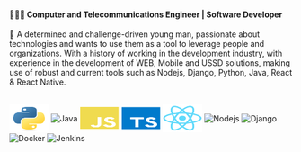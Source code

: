 #### 🧑🏽‍💻 Computer and Telecommunications Engineer | Software Developer

💬 A determined and challenge-driven young man, passionate about technologies and wants to use them as a tool to leverage people and organizations.
With a history of working in the development industry, with experience in the development of WEB, Mobile and USSD solutions, making use of robust and current tools such as Nodejs, Django, Python, Java, React & React Native.

 <div style="display: inline_block"><br>
  <img align="center" alt="Rafa-Python" height="50" width="70" src="https://raw.githubusercontent.com/devicons/devicon/master/icons/python/python-original.svg">
  <img align="center" alt="Java" height="60" width="70" src="https://user-images.githubusercontent.com/57901563/169515389-09317c46-9a88-4c9c-baa8-23ba0813bc6e.svg">
  <img align="center" alt="Rafa-Js" height="40" width="70" src="https://raw.githubusercontent.com/devicons/devicon/master/icons/javascript/javascript-plain.svg">
  <img align="center" alt="Rafa-Ts" height="40" width="70" src="https://raw.githubusercontent.com/devicons/devicon/master/icons/typescript/typescript-plain.svg">
  <img align="center" alt="Rafa-React" height="50" width="70" src="https://raw.githubusercontent.com/devicons/devicon/master/icons/react/react-original.svg">
  <img align="center" alt="Nodejs" height="60" width="120" src="https://user-images.githubusercontent.com/57901563/169516863-e365040a-7576-4be2-a66e-3cb773683e35.svg">
  <img align="center" alt="Django" height="95" width="110" src="https://user-images.githubusercontent.com/57901563/169840946-2b46555f-1166-4933-a03d-79fcea3ade12.png">
  <img align="center" alt="Docker" height="50" width="70" src="https://user-images.githubusercontent.com/57901563/169516112-a1027c4c-d0cc-408c-92d5-030a4564e308.svg">
  <img align="center" alt="Jenkins" height="45" width="130" src="https://user-images.githubusercontent.com/57901563/169843160-92770fd1-71d1-452d-8fee-8e5d87f55387.svg">
</div>
